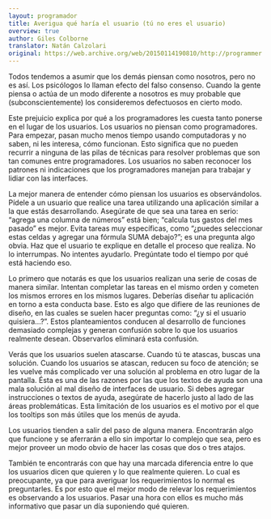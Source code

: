 ```yaml
---
layout: programador
title: Averigua qué haría el usuario (tú no eres el usuario)
overview: true
author: Giles Colborne
translator: Natán Calzolari
original: https://web.archive.org/web/20150114190810/http://programmer.97things.oreilly.com/wiki/index.php/Ask_%22What_Would_the_User_Do%3F%22_%28You_Are_not_the_User%29
---
```


Todos tendemos a asumir que los demás piensan como nosotros, pero no es
así. Los psicólogos lo llaman efecto del falso consenso. Cuando la gente
piensa o actúa de un modo diferente a nosotros es muy probable que
(subconscientemente) los consideremos defectuosos en cierto modo.

Este prejuicio explica por qué a los programadores les cuesta tanto
ponerse en el lugar de los usuarios. Los usuarios no piensan como
programadores. Para empezar, pasan mucho menos tiempo usando
computadoras y no saben, ni les interesa, cómo funcionan. Esto significa
que no pueden recurrir a ninguna de las pilas de técnicas para resolver
problemas que son tan comunes entre programadores. Los usuarios no saben
reconocer los patrones ni indicaciones que los programadores manejan
para trabajar y lidiar con las interfaces.

La mejor manera de entender cómo piensan los usuarios es observándolos.
Pídele a un usuario que realice una tarea utilizando una aplicación
similar a la que estás desarrollando. Asegúrate de que sea una tarea en
serio: “agrega una columna de números” está bien; “calcula tus gastos
del mes pasado” es mejor. Evita tareas muy específicas, como “¿puedes
seleccionar estas celdas y agregar una fórmula SUMA debajo?”; es una
pregunta algo obvia. Haz que el usuario te explique en detalle el
proceso que realiza. No lo interrumpas. No intentes ayudarlo. Pregúntate
todo el tiempo por qué está haciendo eso.

Lo primero que notarás es que los usuarios realizan una serie de cosas
de manera similar. Intentan completar las tareas en el mismo orden y
cometen los mismos errores en los mismos lugares. Deberías diseñar tu
aplicación en torno a esta conducta base. Esto es algo que difiere de
las reuniones de diseño, en las cuales se suelen hacer preguntas como:
“¿y si el usuario quisiera…?”. Estos planteamientos conducen al
desarrollo de funciones demasiado complejas y generan confusión sobre lo
que los usuarios realmente desean. Observarlos eliminará esta confusión.

Verás que los usuarios suelen atascarse. Cuando tú te atascas, buscas
una solución. Cuando los usuarios se atascan, reducen su foco de
atención; se les vuelve más complicado ver una solución al problema en
otro lugar de la pantalla. Ésta es una de las razones por las que los
textos de ayuda son una mala solución al mal diseño de interfaces de
usuario. Si debes agregar instrucciones o textos de ayuda, asegúrate de
hacerlo justo al lado de las áreas problemáticas. Esta limitación de los
usuarios es el motivo por el que los tooltips son más útiles que los
menús de ayuda.

Los usuarios tienden a salir del paso de alguna manera. Encontrarán algo
que funcione y se aferrarán a ello sin importar lo complejo que sea,
pero es mejor proveer un modo obvio de hacer las cosas que dos o tres
atajos.

También te encontrarás con que hay una marcada diferencia entre lo que
los usuarios dicen que quieren y lo que realmente quieren. Lo cual es
preocupante, ya que para averiguar los requerimientos lo normal es
preguntarles. Es por esto que el mejor modo de relevar los
requerimientos es observando a los usuarios. Pasar una hora con ellos es
mucho más informativo que pasar un día suponiendo qué quieren.


